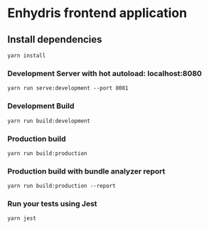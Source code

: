 # Enhydris frontend application

## Install dependencies
```
yarn install
```

### Development Server with hot autoload: localhost:8080
```
yarn run serve:development --port 8081
```

### Development Build
```
yarn run build:development
```


### Production build
```
yarn run build:production
```

### Production build with bundle analyzer report
```
yarn run build:production --report
```

### Run your tests using Jest
```
yarn jest
```
